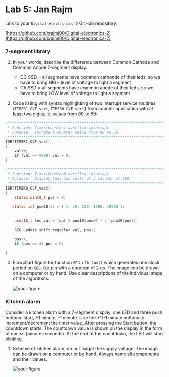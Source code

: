 # Lab 5: Jan Rajm

Link to your `Digital-electronics-2` GitHub repository:

   [https://github.com/xrajmj00/Digital-electronics-2](https://github.com/xrajmj00/Digital-electronics-2)


### 7-segment library

1. In your words, describe the difference between Common Cathode and Common Anode 7-segment display.
   * CC SSD = all segments have common cathonde of their leds, so we have to bring HIGH level of voltage to light a segment
   * CA SSD = all segments have common anode of their leds, so we have to bring LOW level of voltage to light a segment

2. Code listing with syntax highlighting of two interrupt service routines (`TIMER1_OVF_vect`, `TIMER0_OVF_vect`) from counter application with at least two digits, ie. values from 00 to 59:

```c
/**********************************************************************
 * Function: Timer/Counter1 overflow interrupt
 * Purpose:  Increment counter value from 00 to 59.
 **********************************************************************/
ISR(TIMER1_OVF_vect)
{
    val++;
    if (val == 9999) val = 0;
}
```

```c
/**********************************************************************
 * Function: Timer/Counter0 overflow interrupt
 * Purpose:  Display tens and units of a counter at SSD.
 **********************************************************************/
ISR(TIMER0_OVF_vect)
{
    static uint8_t pos = 0;

   static int pow10[5] = { 1, 10, 100, 1000, 10000 };
    
    
    uint16_t loc_val = (val % pow10[pos+1]) / (pow10[pos]);
    
    SEG_update_shift_regs(loc_val, pos);
    
    pos++;
    if (pos == 4) pos = 0; 

}
```

3. Flowchart figure for function `SEG_clk_2us()` which generates one clock period on `SEG_CLK` pin with a duration of 2&nbsp;us. The image can be drawn on a computer or by hand. Use clear descriptions of the individual steps of the algorithms.

   ![your figure]()


### Kitchen alarm

Consider a kitchen alarm with a 7-segment display, one LED and three push buttons: start, +1 minute, -1 minute. Use the +1/-1 minute buttons to increment/decrement the timer value. After pressing the Start button, the countdown starts. The countdown value is shown on the display in the form of mm.ss (minutes.seconds). At the end of the countdown, the LED will start blinking.

1. Scheme of kitchen alarm; do not forget the supply voltage. The image can be drawn on a computer or by hand. Always name all components and their values.

   ![your figure]()
